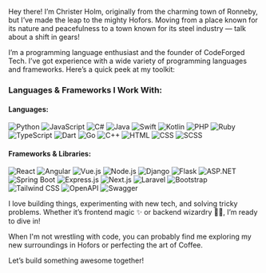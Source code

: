 
Hey there!
I’m Christer Holm, originally from the charming town of Ronneby, but I’ve made the leap to the mighty Hofors.  Moving from a place known for its nature and peacefulness to a town known for its steel industry — talk about a shift in gears!

I’m a programming language enthusiast and the founder of CodeForged Tech. I’ve got experience with a wide variety of programming languages and frameworks. Here’s a quick peek at my toolkit:

### Languages & Frameworks I Work With:

#### Languages:
![Python](https://img.shields.io/badge/-Python-3776AB?logo=python&logoColor=fff)
![JavaScript](https://img.shields.io/badge/-JavaScript-F7DF1E?logo=javascript&logoColor=000)
![C#](https://img.shields.io/badge/-C%23-239120?logo=c-sharp&logoColor=fff)
![Java](https://img.shields.io/badge/-Java-007396?logo=java&logoColor=fff)
![Swift](https://img.shields.io/badge/-Swift-FA7343?logo=swift&logoColor=fff)
![Kotlin](https://img.shields.io/badge/-Kotlin-7F52FF?logo=kotlin&logoColor=fff)
![PHP](https://img.shields.io/badge/-PHP-777BB4?logo=php&logoColor=fff)
![Ruby](https://img.shields.io/badge/-Ruby-CC342D?logo=ruby&logoColor=fff)
![TypeScript](https://img.shields.io/badge/-TypeScript-3178C6?logo=typescript&logoColor=fff)
![Dart](https://img.shields.io/badge/-Dart-0175C2?logo=dart&logoColor=fff)
![Go](https://img.shields.io/badge/-Go-00ADD8?logo=go&logoColor=fff)
![C++](https://img.shields.io/badge/-C++-00599C?logo=c%2B%2B&logoColor=fff)
![HTML](https://img.shields.io/badge/-HTML5-E34F26?logo=html5&logoColor=fff)
![CSS](https://img.shields.io/badge/-CSS3-1572B6?logo=css3&logoColor=fff)
![SCSS](https://img.shields.io/badge/-SCSS-CC6699?logo=sass&logoColor=fff)


#### Frameworks & Libraries:
![React](https://img.shields.io/badge/-React-61DAFB?logo=react&logoColor=000)
![Angular](https://img.shields.io/badge/-Angular-DD0031?logo=angular&logoColor=fff)
![Vue.js](https://img.shields.io/badge/-Vue.js-4FC08D?logo=vue.js&logoColor=fff)
![Node.js](https://img.shields.io/badge/-Node.js-339933?logo=node.js&logoColor=fff)
![Django](https://img.shields.io/badge/-Django-092E20?logo=django&logoColor=fff)
![Flask](https://img.shields.io/badge/-Flask-000000?logo=flask&logoColor=fff)
![ASP.NET](https://img.shields.io/badge/-ASP.NET-512BD4?logo=dotnet&logoColor=fff)
![Spring Boot](https://img.shields.io/badge/-Spring%20Boot-6DB33F?logo=spring-boot&logoColor=fff)
![Express.js](https://img.shields.io/badge/-Express.js-000000?logo=express&logoColor=fff)
![Next.js](https://img.shields.io/badge/-Next.js-000000?logo=next.js&logoColor=fff)
![Laravel](https://img.shields.io/badge/-Laravel-FF2D20?logo=laravel&logoColor=fff)
![Bootstrap](https://img.shields.io/badge/-Bootstrap-7952B3?logo=bootstrap&logoColor=fff)
![Tailwind CSS](https://img.shields.io/badge/-Tailwind%20CSS-38B2AC?logo=tailwind-css&logoColor=fff)
![OpenAPI](https://img.shields.io/badge/-OpenAPI-6BA539?logo=openapiinitiative&logoColor=fff)
![Swagger](https://img.shields.io/badge/-Swagger-85EA2D?logo=swagger&logoColor=000)


I love building things, experimenting with new tech, and solving tricky problems. Whether it’s frontend magic ✨ or backend wizardry 🧙‍♂️, I’m ready to dive in!

When I'm not wrestling with code, you can probably find me exploring my new surroundings in Hofors or perfecting the art of Coffee.

Let’s build something awesome together!
